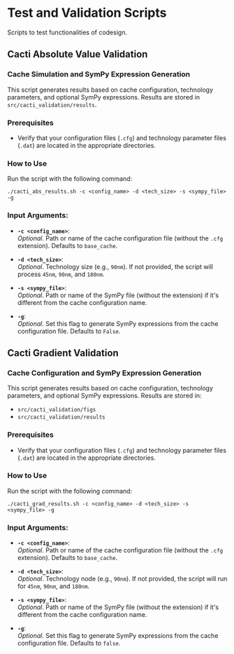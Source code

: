 # Test and Validation Scripts
Scripts to test functionalities of codesign.

## Cacti Absolute Value Validation

### Cache Simulation and SymPy Expression Generation
This script generates results based on cache configuration, technology parameters, and optional SymPy expressions. Results are stored in `src/cacti_validation/results`.

### Prerequisites
- Verify that your configuration files (`.cfg`) and technology parameter files (`.dat`) are located in the appropriate directories.

### How to Use
Run the script with the following command:

`./cacti_abs_results.sh -c <config_name> -d <tech_size> -s <sympy_file> -g`

### Input Arguments:
- **`-c <config_name>`**:  
  *Optional*. Path or name of the cache configuration file (without the `.cfg` extension). Defaults to `base_cache`.

- **`-d <tech_size>`**:  
  *Optional*. Technology size (e.g., `90nm`). If not provided, the script will process `45nm`, `90nm`, and `180nm`.

- **`-s <sympy_file>`**:  
  *Optional*. Path or name of the SymPy file (without the extension) if it's different from the cache configuration name.

- **`-g`**:  
  *Optional*. Set this flag to generate SymPy expressions from the cache configuration file. Defaults to `False`.

## Cacti Gradient Validation

### Cache Configuration and SymPy Expression Generation
This script generates results based on cache configuration, technology parameters, and optional SymPy expressions. Results are stored in:
- `src/cacti_validation/figs`
- `src/cacti_validation/results`

### Prerequisites
- Verify that your configuration files (`.cfg`) and technology parameter files (`.dat`) are located in the appropriate directories.

### How to Use
Run the script with the following command:

`./cacti_grad_results.sh -c <config_name> -d <tech_size> -s <sympy_file> -g`

### Input Arguments:
- **`-c <config_name>`**:  
  *Optional*. Path or name of the cache configuration file (without the `.cfg` extension). Defaults to `base_cache`.

- **`-d <tech_size>`**:  
  *Optional*. Technology node (e.g., `90nm`). If not provided, the script will run for `45nm`, `90nm`, and `180nm`.

- **`-s <sympy_file>`**:  
  *Optional*. Path or name of the SymPy file (without the extension) if it's different from the cache configuration name.

- **`-g`**:  
  *Optional*. Set this flag to generate SymPy expressions from the cache configuration file. Defaults to `false`.
